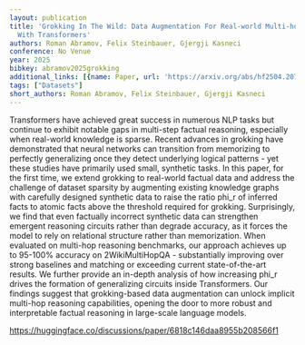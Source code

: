 ```yaml
---
layout: publication
title: 'Grokking In The Wild: Data Augmentation For Real-world Multi-hop Reasoning
  With Transformers'
authors: Roman Abramov, Felix Steinbauer, Gjergji Kasneci
conference: No Venue
year: 2025
bibkey: abramov2025grokking
additional_links: [{name: Paper, url: 'https://arxiv.org/abs/hf2504.20752'}]
tags: ["Datasets"]
short_authors: Roman Abramov, Felix Steinbauer, Gjergji Kasneci
---
```

Transformers have achieved great success in numerous NLP tasks but continue to exhibit notable gaps in multi-step factual reasoning, especially when real-world knowledge is sparse. Recent advances in grokking have demonstrated that neural networks can transition from memorizing to perfectly generalizing once they detect underlying logical patterns - yet these studies have primarily used small, synthetic tasks. In this paper, for the first time, we extend grokking to real-world factual data and address the challenge of dataset sparsity by augmenting existing knowledge graphs with carefully designed synthetic data to raise the ratio phi_r of inferred facts to atomic facts above the threshold required for grokking. Surprisingly, we find that even factually incorrect synthetic data can strengthen emergent reasoning circuits rather than degrade accuracy, as it forces the model to rely on relational structure rather than memorization. When evaluated on multi-hop reasoning benchmarks, our approach achieves up to 95-100% accuracy on 2WikiMultiHopQA - substantially improving over strong baselines and matching or exceeding current state-of-the-art results. We further provide an in-depth analysis of how increasing phi_r drives the formation of generalizing circuits inside Transformers. Our findings suggest that grokking-based data augmentation can unlock implicit multi-hop reasoning capabilities, opening the door to more robust and interpretable factual reasoning in large-scale language models.

https://huggingface.co/discussions/paper/6818c146daa8955b208566f1